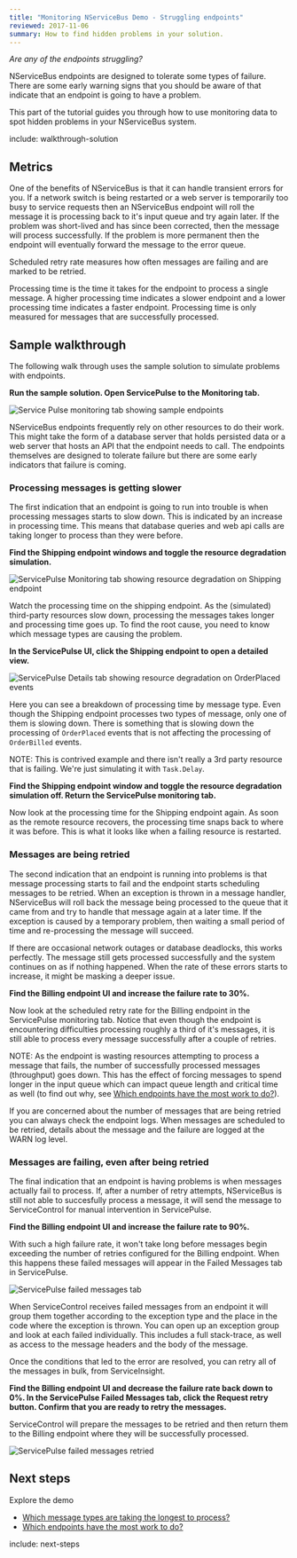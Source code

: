 ```yaml
---
title: "Monitoring NServiceBus Demo - Struggling endpoints"
reviewed: 2017-11-06
summary: How to find hidden problems in your solution.
---
```


_Are any of the endpoints struggling?_

NServiceBus endpoints are designed to tolerate some types of failure. There are some early warning signs that you should be aware of that indicate that an endpoint is going to have a problem.

This part of the tutorial guides you through how to use monitoring data to spot hidden problems in your NServiceBus system.

include: walkthrough-solution


## Metrics

One of the benefits of NServiceBus is that it can handle transient errors for you. If a network switch is being restarted or a web server is temporarily too busy to service requests then an NServiceBus endpoint will roll the message it is processing back to it's input queue and try again later. If the problem was short-lived and has since been corrected, then the message will process successfully. If the problem is more permanent then the endpoint will eventually forward the message to the error queue.

Scheduled retry rate measures how often messages are failing and are marked to be retried. 

Processing time is the time it takes for the endpoint to process a single message. A higher processing time indicates a slower endpoint and a lower processing time indicates a faster endpoint. Processing time is only measured for messages that are successfully processed.


## Sample walkthrough

The following walk through uses the sample solution to simulate problems with endpoints.

**Run the sample solution. Open ServicePulse to the Monitoring tab.**

![Service Pulse monitoring tab showing sample endpoints](servicepulse-monitoring_tab-sample_low_throughput.png)

NServiceBus endpoints frequently rely on other resources to do their work. This might take the form of a database server that holds persisted data or a web server that hosts an API that the endpoint needs to call. The endpoints themselves are designed to tolerate failure but there are some early indicators that failure is coming.


### Processing messages is getting slower

The first indication that an endpoint is going to run into trouble is when processing messages starts to slow down. This is indicated by an increase in processing time. This means that database queries and web api calls are taking longer to process than they were before.

**Find the Shipping endpoint windows and toggle the resource degradation simulation.**

![ServicePulse Monitoring tab showing resource degradation on Shipping endpoint](servicepulse-monitoring_tab-resource_degradation.png)

Watch the processing time on the shipping endpoint. As the (simulated) third-party resources slow down, processing the messages takes longer and processing time goes up. To find the root cause, you need to know which message types are causing the problem.

**In the ServicePulse UI, click the Shipping endpoint to open a detailed view.**

![ServicePulse Details tab showing resource degradation on OrderPlaced events](servicepulse-monitoring_details-resource_degradation.png)

Here you can see a breakdown of processing time by message type. Even though the Shipping endpoint processes two types of message, only one of them is slowing down. There is something that is slowing down the processing of `OrderPlaced` events that is not affecting the processing of `OrderBilled` events.

NOTE: This is contrived example and there isn't really a 3rd party resource that is failing.  We're just simulating it with `Task.Delay`. 

**Find the Shipping endpoint window and toggle the resource degradation simulation off. Return the ServicePulse monitoring tab.**

Now look at the processing time for the Shipping endpoint again. As soon as the remote resource recovers, the processing time snaps back to where it was before. This is what it looks like when a failing resource is restarted. 


### Messages are being retried

The second indication that an endpoint is running into problems is that message processing starts to fail and the endpoint starts scheduling messages to be retried. When an exception is thrown in a message handler, NServiceBus will roll back the message being processed to the queue that it came from and try to handle that message again at a later time. If the exception is caused by a temporary problem, then waiting a small period of time and re-processing the message will succeed.

If there are occasional network outages or database deadlocks, this works perfectly. The message still gets processed successfully and the system continues on as if nothing happened. When the rate of these errors starts to increase, it might be masking a deeper issue.

**Find the Billing endpoint UI and increase the failure rate to 30%.**

Now look at the scheduled retry rate for the Billing endpoint in the ServicePulse monitoring tab. Notice that even though the endpoint is encountering difficulties processing roughly a third of it's messages, it is still able to process every message successfully after a couple of retries. 

NOTE: As the endpoint is wasting resources attempting to process a message that fails, the number of successfully processed messages (throughput) goes down. This has the effect of forcing messages to spend longer in the input queue which can impact queue length and critical time as well (to find out why, see [Which endpoints have the most work to do?](./walkthrough-2.md)).

If you are concerned about the number of messages that are being retried you can always check the endpoint logs. When messages are scheduled to be retried, details about the message and the failure are logged at the WARN log level.


### Messages are failing, even after being retried

The final indication that an endpoint is having problems is when messages actually fail to process. If, after a number of retry attempts, NServiceBus is still not able to succesfully process a message, it will send the message to ServiceControl for manual intervention in ServicePulse.

**Find the Billing endpoint UI and increase the failure rate to 90%.**

With such a high failure rate, it won't take long before messages begin exceeding the number of retries configured for the Billing endpoint. When this happens these failed messages will appear in the Failed Messages tab in ServicePulse.

![ServicePulse failed messages tab](servicepulse-failed_messages.png)

When ServiceControl receives failed messages from an endpoint it will group them together according to the exception type and the place in the code where the exception is thrown. You can open up an exception group and look at each failed individually. This includes a full stack-trace, as well as access to the message headers and the body of the message.

Once the conditions that led to the error are resolved, you can retry all of the messages in bulk, from ServiceInsight.

**Find the Billing endpoint UI and decrease the failure rate back down to 0%. In the ServicePulse Failed Messages tab, click the Request retry button. Confirm that you are ready to retry the messages.**

ServiceControl will prepare the messages to be retried and then return them to the Billing endpoint where they will be successfully processed.

![ServicePulse failed messages retried](servicepulse-failed_messages-retried.png)


## Next steps

Explore the demo
- [Which message types are taking the longest to process?](./walkthrough-1.md)
- [Which endpoints have the most work to do?](./walkthrough-2.md)

include: next-steps